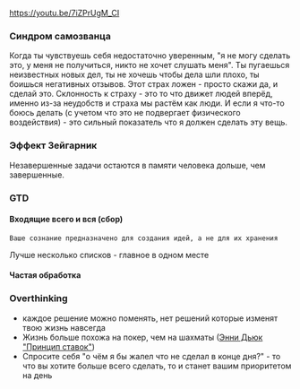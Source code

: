 https://youtu.be/7iZPrUgM_CI

### Синдром самозванца
Когда ты чувствуешь себя недостаточно уверенным, "я не могу сделать это, у меня не получиться, никто не хочет слушать меня". Ты пугаешься неизвестных новых дел, ты не хочешь чтобы дела шли плохо, ты боишься негативных отзывов. Этот страх ложен - просто скажи да, и сделай это. Склонность к страху - это то что движет людей вперёд, именно из-за неудобств и страха мы растём как люди. И если я что-то боюсь делать (с учетом что это не подвергает физического воздействия) - это сильный показатель что я должен сделать эту вещь. 

### Эффект Зейгарник
Незавершенные задачи остаются в памяти человека дольше, чем завершенные.

### GTD
#### Входящие всего и вся (сбор)
```
Ваше сознание предназначено для создания идей, а не для их хранения
```

Лучше несколько списков - главное в одном месте

#### Частая обработка

### Overthinking
- каждое решение можно поменять, нет решений которые изменят твою жизнь навсегда
- Жизнь больше похожа на покер, чем на шахматы ([Энни Дьюк "Принцип ставок"](https://www.youtube.com/watch?v=bUbrVeZm2jo))
- Спросите себя "о чём я бы жалел что не сделал в конце дня?" - то что вы хотите больше всего сделать, то и станет вашим приоритетом на день
